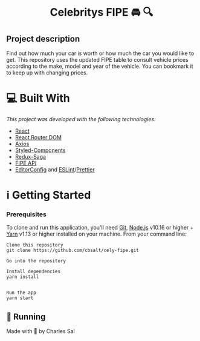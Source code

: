# <h1 align="center">Celebritys FIPE :oncoming_automobile: :mag:</h1>
## Project description
Find out how much your car is worth or how much the car you would like to get. This repository uses the updated FIPE table to consult vehicle prices according to the make, model and year of the vehicle. You can bookmark it to keep up with changing prices.

# :computer: Built With
_This project was developed with the following technologies:_

* [React](https://reactjs.org/)
* [React Router DOM](https://reactrouter.com/web/guides/quick-start)
* [Axios](https://github.com/axios/axios)
* [Styled-Components](https://styled-components.com/)
* [Redux-Saga](https://redux-saga.js.org/)
* [FIPE API](https://deividfortuna.github.io/fipe/)
* [EditorConfig](https://marketplace.visualstudio.com/items?itemName=EditorConfig.EditorConfig) and [ESLint](https://marketplace.visualstudio.com/items?itemName=dbaeumer.vscode-eslint)/[Prettier](https://prettier.io/)

# :information_source: Getting Started
### Prerequisites

To clone and run this application, you'll need [Git](https://git-scm.com/), [Node.js](https://nodejs.org/en/) v10.16 or higher + [Yarn](https://yarnpkg.com/) v1.13 or higher installed on your machine. From your command line:

```
Clone this repository
git clone https://github.com/cbsalt/cely-fipe.git

Go into the repository

Install dependencies
yarn install


Run the app
yarn start
```

## :dart: Running

Made with 🖤 by Charles Sal
